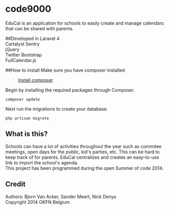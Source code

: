 code9000
========

EduCal is an application for schools to easily create and manage calendars that can be shared with parents.

##Developed in
Laravel 4<br>
Cartalyst Sentry<br>
jQuery<br>
Twitter Bootstrap<br>
FullCalendar.js

##How to install
Make sure you have composer installed
> [Install composer](https://getcomposer.org/doc/00-intro.md)

Begin by installing the required packages through Composer.

    composer update
    
Next run the migrations to create your database.

    php artisan migrate

## What is this?
Schools can have a lot of activities throughout the year such as commitee meetings, open days for the public, kid's parties, etc. This can be hard to keep track of for parents. EduCal centralizes and creates an easy-to-use link to import the school's agenda.<br>
This project has been programmed during the open Summer of code 2014.

## Credit
Authors: Bjorn Van Acker, Sander Meert, Nick Denys<br>
Copyright 2014 OKFN Belgium
